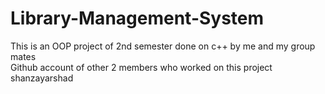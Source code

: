 # Library-Management-System
This is an OOP project of 2nd semester done on c++ by me and my group mates 
<br>Github account of other 2 members who worked on this project </br>
shanzayarshad 

